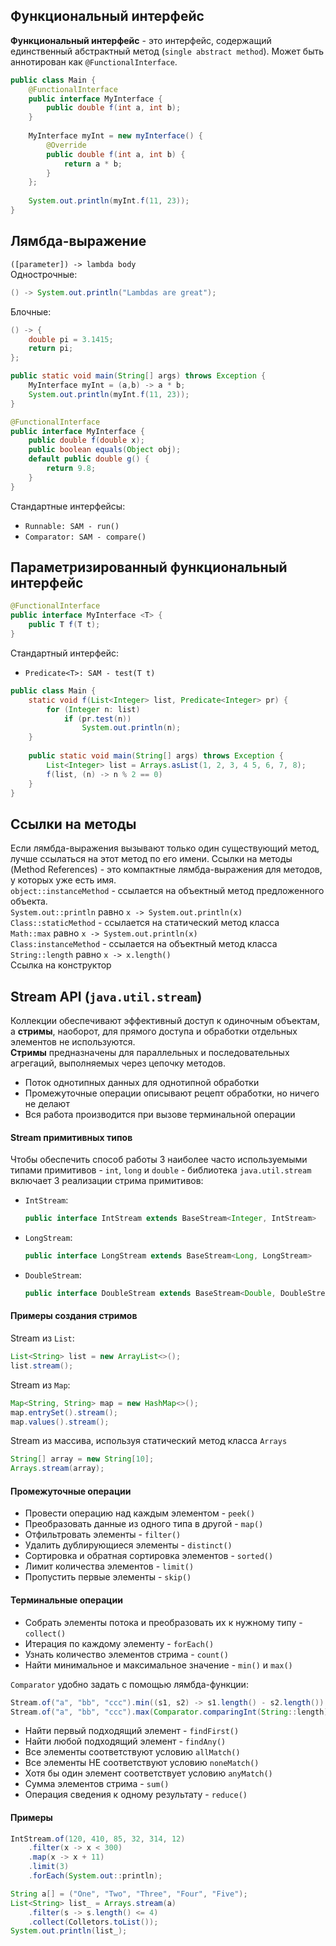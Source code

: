 ## Функциональный интерфейс
**Функциональный интерфейс** - это интерфейс, содержащий единственный абстрактный метод (`single abstract method`). Может быть аннотирован как `@FunctionalInterface`.
```java
public class Main {
	@FunctionalInterface
	public interface MyInterface {
		public double f(int a, int b);
	}
	
	MyInterface myInt = new myInterface() {
		@Override
		public double f(int a, int b) {
			return a * b;
		}
	};
	
	System.out.println(myInt.f(11, 23));
}
```
## Лямбда-выражение
`([parameter]) -> lambda body`  
Однострочные:
```java
() -> System.out.println("Lambdas are great");
```
Блочные:
```java
() -> {
	double pi = 3.1415;
	return pi;
};
```
  
```java
public static void main(String[] args) throws Exception {
	MyInterface myInt = (a,b) -> a * b;
	System.out.println(myInt.f(11, 23));
}
```
  
```java
@FunctionalInterface
public interface MyInterface {
	public double f(double x);
	public boolean equals(Object obj);
	default public double g() {
		return 9.8;
	}
}
```
Стандартные интерфейсы:
- `Runnable: SAM - run()`
- `Comparator: SAM - compare()`
## Параметризированный функциональный интерфейс
```java
@FunctionalInterface
public interface MyInterface <T> {
	public T f(T t);
}
```
Стандартный интерфейс:
- `Predicate<T>: SAM - test(T t)`
```java
public class Main {
	static void f(List<Integer> list, Predicate<Integer> pr) {
		for (Integer n: list)
			if (pr.test(n))
				System.out.println(n);
	}
	
	public static void main(String[] args) throws Exception {
		List<Integer> list = Arrays.asList(1, 2, 3, 4 5, 6, 7, 8);
		f(list, (n) -> n % 2 == 0)
	}
}
```
## Ссылки на методы
Если лямбда-выражения вызывают только один существующий метод, лучше ссылаться на этот метод по его имени. Ссылки на методы (Method References) - это компактные лямбда-выражения для методов, у которых уже есть имя.  
`object::instanceMethod` - ссылается на объектный метод предложенного объекта.  
`System.out::println` равно `x -> System.out.println(x)`  
`Class::staticMethod` - ссылается на статический метод класса  
`Math::max` равно `x -> System.out.println(x)`  
`Class:instanceMethod` - ссылается на объектный метод класса  
`String::length` равно `x -> x.length()`  
Ссылка на конструктор
## Stream API (`java.util.stream`)
Коллекции обеспечивают эффективный доступ к одиночным объектам, а **стримы**, наоборот, для прямого доступа и обработки отдельных элементов не используются.  
**Стримы** предназначены для параллельных и последовательных агрегаций, выполняемых через цепочку методов.  
- Поток однотипных данных для однотипной обработки
- Промежуточные операции описывают рецепт обработки, но ничего не делают
- Вся работа производится при вызове терминальной операции
#### Stream примитивных типов
Чтобы обеспечить способ работы 3 наиболее часто используемыми типами примитивов - `int`, `long` и `double` - библиотека `java.util.stream` включает 3 реализации стрима примитивов:
- `IntStream`:
	```java
	public interface IntStream extends BaseStream<Integer, IntStream>
	```
- `LongStream`:
	```java
	public interface LongStream extends BaseStream<Long, LongStream>
	```
- `DoubleStream`:
	```java
	public interface DoubleStream extends BaseStream<Double, DoubleStream>
	```
#### Примеры создания стримов
Stream из `List`:
```java
List<String> list = new ArrayList<>();
list.stream();
```
Stream из `Map`:
```java
Map<String, String> map = new HashMap<>();
map.entrySet().stream();
map.values().stream();
```
Stream из массива, используя статический метод класса `Arrays`
```java
String[] array = new String[10];
Arrays.stream(array);
```
#### Промежуточные операции
- Провести операцию над каждым элементом - `peek()`
- Преобразовать данные из одного типа в другой - `map()`
- Отфильтровать элементы - `filter()`
- Удалить дублирующиеся элементы - `distinct()`
- Сортировка и обратная сортировка элементов - `sorted()`
- Лимит количества элементов - `limit()`
- Пропустить первые элементы - `skip()`
#### Терминальные операции
- Собрать элементы потока и преобразовать их к нужному типу - `collect()`
- Итерация по каждому элементу - `forEach()`
- Узнать количество элементов стрима - `count()`
- Найти минимальное и максимальное значение - `min()` и `max()`
  
`Comparator` удобно задать с помощью лямбда-функции:
```java
Stream.of("a", "bb", "ccc").min((s1, s2) -> s1.length() - s2.length()).get();
Stream.of("a", "bb", "ccc").max(Comparator.comparingInt(String::length)).get();
```
- Найти первый подходящий элемент - `findFirst()`
- Найти любой подходящий элемент - `findAny()`
- Все элементы соответствуют условию `allMatch()`
- Все элементы НЕ соответствуют условию `noneMatch()`
- Хотя бы один элемент соответствует условию `anyMatch()`
- Сумма элементов стрима - `sum()`
- Операция сведения к одному результату - `reduce()`
#### Примеры
```java
IntStream.of(120, 410, 85, 32, 314, 12)
	.filter(x -> x < 300)
	.map(x -> x + 11)
	.limit(3)
	.forEach(System.out::println);
```
  
```java
String a[] = ("One", "Two", "Three", "Four", "Five");
List<String> list_ = Arrays.stream(a)
	.filter(s -> s.length() <= 4)
	.collect(Colletors.toList());
System.out.println(list_);
```